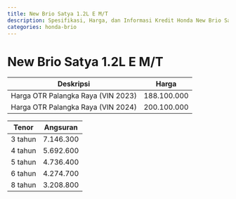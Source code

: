 ```yaml
---
title: New Brio Satya 1.2L E M/T
description: Spesifikasi, Harga, dan Informasi Kredit Honda New Brio Satya 1.2L E M/T
categories: honda-brio
---
```

# New Brio Satya 1.2L E M/T

| Deskripsi | Harga |
| --- | --- |
| Harga OTR Palangka Raya (VIN 2023) | 188.100.000 |
| Harga OTR Palangka Raya (VIN 2024) | 200.100.000 |

| Tenor | Angsuran |
| --- | --- |
| 3 tahun | 7.146.300 |
| 4 tahun | 5.692.600 |
| 5 tahun | 4.736.400 |
| 6 tahun | 4.274.700 |
| 8 tahun | 3.208.800 |

